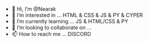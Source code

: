 - 👋 Hi, I’m @Nearak
- 👀 I’m interested in ... HTML & CSS & JS & PY & CYPER
- 🌱 I’m currently learning ... JS & HTML/CSS & PY
- 💞️ I’m looking to collaborate on ...
- 📫 How to reach me ... DISCORD

<!---
Nearak/Nearak is a ✨ special ✨ repository because its `README.md` (this file) appears on your GitHub profile.
You can click the Preview link to take a look at your changes.
--->
